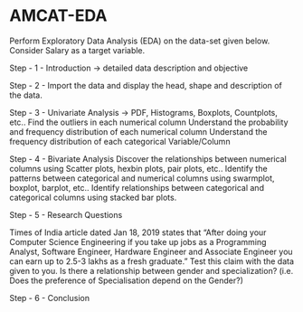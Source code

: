 # AMCAT-EDA
Perform Exploratory Data Analysis (EDA) on the data-set given below. Consider Salary as a target variable.

Step - 1 - Introduction -> detailed data description and objective

Step - 2 - Import the data and display the head, shape and description of the data.

Step - 3 - 
Univariate Analysis -> PDF, Histograms, Boxplots, Countplots, etc..
Find the outliers in each numerical column
Understand the probability and frequency distribution of each numerical column
Understand the frequency distribution of each categorical Variable/Column

Step - 4 - 
Bivariate Analysis
Discover the relationships between numerical columns using Scatter plots, hexbin plots, pair plots, etc..
Identify the patterns between categorical and numerical columns using swarmplot, boxplot, barplot, etc..
Identify relationships between categorical and categorical columns using stacked bar plots.

Step - 5 - 
Research Questions

Times of India article dated Jan 18, 2019 states that “After doing your Computer Science Engineering if you take up jobs as a Programming Analyst, Software Engineer, Hardware Engineer and Associate Engineer you can earn up to 2.5-3 lakhs as a fresh graduate.” Test this claim with the data given to you.
Is there a relationship between gender and specialization? (i.e. Does the preference of Specialisation depend on the Gender?)

Step - 6 - Conclusion
